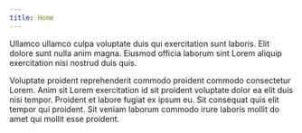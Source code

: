 ```yaml
---
title: Home
---
```


Ullamco ullamco culpa voluptate duis qui exercitation sunt laboris. Elit dolore sunt nulla anim magna. Eiusmod officia laborum sint Lorem aliquip exercitation nisi nostrud duis quis.

Voluptate proident reprehenderit commodo proident commodo consectetur Lorem. Anim sit Lorem exercitation id sit proident voluptate dolor ea elit duis nisi tempor. Proident et labore fugiat ex ipsum eu. Sit consequat quis elit tempor qui proident. Sit veniam laborum commodo irure laboris mollit do amet qui mollit esse proident.